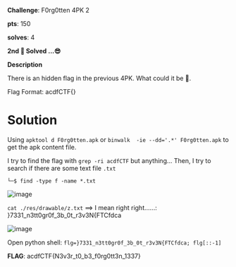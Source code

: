 **Challenge**: F0rg0tten 4PK 2

**pts**: 150

**solves**: 4

**2nd 🥈 Solved ...😎**

**Description**

There is an hidden flag in the previous 4PK. What could it be 🤔.

Flag Format: acdfCTF{}

# Solution

Using `apktool d F0rg0tten.apk` or `binwalk  -ie --dd='.*' F0rg0tten.apk` to get the apk content file.

I try to find the flag with `grep -ri acdfCTF` but anything... Then, I try to search if there are some text file `.txt`

`└─$ find -type f -name *.txt`

![image](https://github.com/parfaittolefo/Cyberlympics-CTF-Qualif-2023/assets/78282359/e2e242bc-feda-432b-b25e-7ec16b2f397b)

`cat ./res/drawable/z.txt`   ==> I mean right right......: }7331_n3tt0gr0f_3b_0t_r3v3N{FTCfdca                                                                                

![image](https://github.com/parfaittolefo/Cyberlympics-CTF-Qualif-2023/assets/78282359/9bc5314e-c31b-49b4-acd2-9a7f926c8b4f)

Open python shell: `flg=}7331_n3tt0gr0f_3b_0t_r3v3N{FTCfdca; flg[::-1]`

**FLAG**: acdfCTF{N3v3r_t0_b3_f0rg0tt3n_1337}
